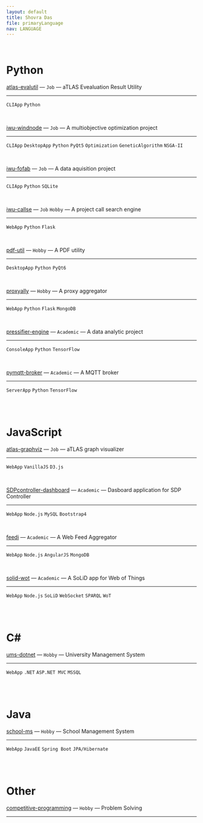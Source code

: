 ```yaml
---
layout: default
title: Shovra Das
file: primaryLanguage
nav: LANGUAGE
---
```


<br>


# Python

[atlas-evalutil](https://github.com/shovradas/atlas-evalutil) &#8212; `Job` &#8212; aTLAS Evealuation Result Utility

<hr>

`CLIApp` `Python`  

<br>

[iwu-windnode](https://github.com/shovradas/windnode-demonstrator) &#8212; `Job` &#8212; A multiobjective optimization project

<hr>

`CLIApp` `DesktopApp` `Python` `PyQt5` `Optimization` `GeneticAlgorithm` `NSGA-II`

<br>

[iwu-fofab](https://github.com/shovradas/iwu-fofab) &#8212; `Job` &#8212; A data aquisition project

<hr>

`CLIApp` `Python` `SQLite` 

<br>

[iwu-callse](https://github.com/shovradas/iwu-callse) &#8212; `Job` `Hobby` &#8212; A project call search engine

<hr>

`WebApp` `Python` `Flask` 

<br>

[pdf-util](https://github.com/shovradas/pdf-util) &#8212; `Hobby` &#8212; A PDF utility

<hr>

`DesktopApp` `Python` `PyQt6` 

<br>

[proxyally](https://github.com/shovradas/proxyally) &#8212; `Hobby` &#8212; A proxy aggregator

<hr>

`WebApp` `Python` `Flask` `MongoDB` 

<br>

[pressifier-engine](https://github.com/binuv-tuc/pressifier-engine) &#8212; `Academic` &#8212; A data analytic project

<hr>

`ConsoleApp` `Python` `TensorFlow` 

<br>

[pymqtt-broker](https://github.com/shovradas/pymqtt-broker) &#8212; `Academic` &#8212; A MQTT broker

<hr>

`ServerApp` `Python` `TensorFlow` 

<br>


<br>


# JavaScript

[atlas-graphviz](https://github.com/shovradas/atlas-graphviz) &#8212; `Job` &#8212; aTLAS graph visualizer

<hr>

`WebApp`  `VanillaJS` `D3.js` 

<br>

[SDPcontroller-dashboard](https://github.com/shovradas/SDPcontroller-dashboard) &#8212; `Academic` &#8212; Dasboard application for SDP Controller

<hr>

`WebApp` `Node.js` `MySQL` `Bootstrap4` 

<br>

[feedi](https://github.com/shovradas/feedi) &#8212; `Academic` &#8212; A Web Feed Aggregator

<hr>

`WebApp` `Node.js` `AngularJS` `MongoDB` 

<br>

[solid-wot](https://github.com/shovradas/solid-wot) &#8212; `Academic` &#8212; A SoLiD app for Web of Things

<hr>

`WebApp` `Node.js` `SoLiD` `WebSocket` `SPARQL` `WoT`

<br>


<br>


# C#

[ums-dotnet](https://github.com/shovradas/ums-dotnet) &#8212; `Hobby` &#8212; University Management System

<hr>

`WebApp` `.NET` `ASP.NET MVC` `MSSQL` 

<br>


<br>


# Java

[school-ms](https://github.com/shovradas/school-ms) &#8212; `Hobby` &#8212; School Management System

<hr>

`WebApp` `JavaEE` `Spring Boot` `JPA/Hibernate` 

<br>


<br>


# Other

[competitive-programming](https://github.com/shovradas/competitive-programming) &#8212; `Hobby` &#8212; Problem Solving

<hr>

   

<br>
